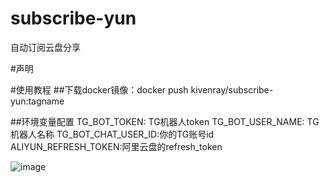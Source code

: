 # subscribe-yun
自动订阅云盘分享

#声明


#使用教程
##下载docker镜像：docker push kivenray/subscribe-yun:tagname

##环境变量配置
TG_BOT_TOKEN: TG机器人token
TG_BOT_USER_NAME: TG机器人名称
TG_BOT_CHAT_USER_ID:你的TG账号id
ALIYUN_REFRESH_TOKEN:阿里云盘的refresh_token

![image](https://github.com/KivenRay/subscribe-yun/assets/24477423/7c5041e2-f4d9-461d-b02c-c90556d255dc)
